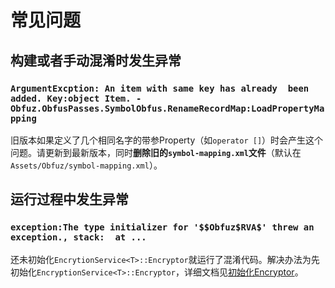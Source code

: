 # 常见问题

## 构建或者手动混淆时发生异常

### `ArgumentExcption: An item with same key has already  been added. Key:object Item. - Obfuz.ObfusPasses.SymbolObfus.RenameRecordMap:LoadPropertyMapping`

旧版本如果定义了几个相同名字的带参Property（如`operator []`）时会产生这个问题。请更新到最新版本，同时**删除旧的`symbol-mapping.xml`文件**（默认在`Assets/Obfuz/symbol-mapping.xml`）。

## 运行过程中发生异常

### `exception:The type initializer for '$$Obfuz$RVA$' threw an exception., stack:  at ...`

还未初始化`EncrytionService<T>::Encryptor`就运行了混淆代码。解决办法为先初始化`EncryptionService<T>::Encryptor`，详细文档见[初始化Encryptor](../manual/encryption.md#初始化encryptor)。
